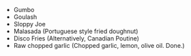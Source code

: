 - Gumbo
- Goulash
- Sloppy Joe
- Malasada (Portuguese style fried doughnut)
- Disco Fries (Alternatively, Canadian Poutine)
- Raw chopped garlic (Chopped garlic, lemon, olive oil. Done.)

